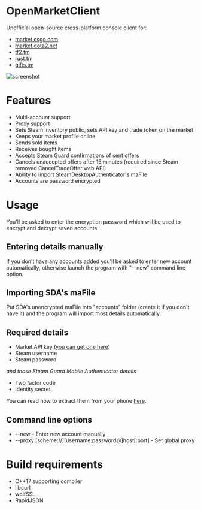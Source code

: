 # OpenMarketClient
Unofficial open-source cross-platform console client for:
* [market.csgo.com](https://market.csgo.com)
* [market.dota2.net](https://market.dota2.net)
* [tf2.tm](https://tf2.tm)
* [rust.tm](https://rust.tm)
* [gifts.tm](https://gifts.tm)

![screenshot](screenshot.png)

# Features
* Multi-account support
* Proxy support
* Sets Steam inventory public, sets API key and trade token on the market
* Keeps your market profile online
* Sends sold items
* Receives bought items
* Accepts Steam Guard confirmations of sent offers
* Cancels unaccepted offers after 15 minutes (required since Steam removed CancelTradeOffer web API)
* Ability to import SteamDesktopAuthenticator's maFile
* Accounts are password encrypted

# Usage
You'll be asked to enter the encryption password which will be used to encrypt and decrypt saved accounts.

## Entering details manually
If you don't have any accounts added you'll be asked to enter new account automatically, otherwise launch the program with "--new" command line option.

## Importing SDA's maFile
Put SDA's unencrypted maFile into "accounts" folder (create it if you don't have it) and the program will import most details automatically.

## Required details
* Market API key ([you can get one here](https://market.csgo.com/docs-v2))
* Steam username
* Steam password

*and those Steam Guard Mobile Authenticator details*
* Two factor code
* Identity secret

You can read how to extract them from your phone [here](https://github.com/JustArchiNET/ArchiSteamFarm/wiki/Two-factor-authentication#android-phone).

## Command line options
* --new - Enter new account manually
* --proxy [scheme://][username:password@]host[:port] - Set global proxy

# Build requirements
* C++17 supporting compiler
* libcurl
* wolfSSL
* RapidJSON
